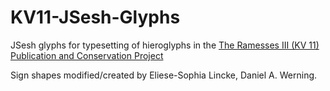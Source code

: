 # KV11-JSesh-Glyphs
JSesh glyphs for typesetting of hieroglyphs in the [The Ramesses III (KV 11) Publication and Conservation Project](https://www.ramesses-iii-project.com/english/)

Sign shapes modified/created by Eliese-Sophia Lincke, Daniel A. Werning.
